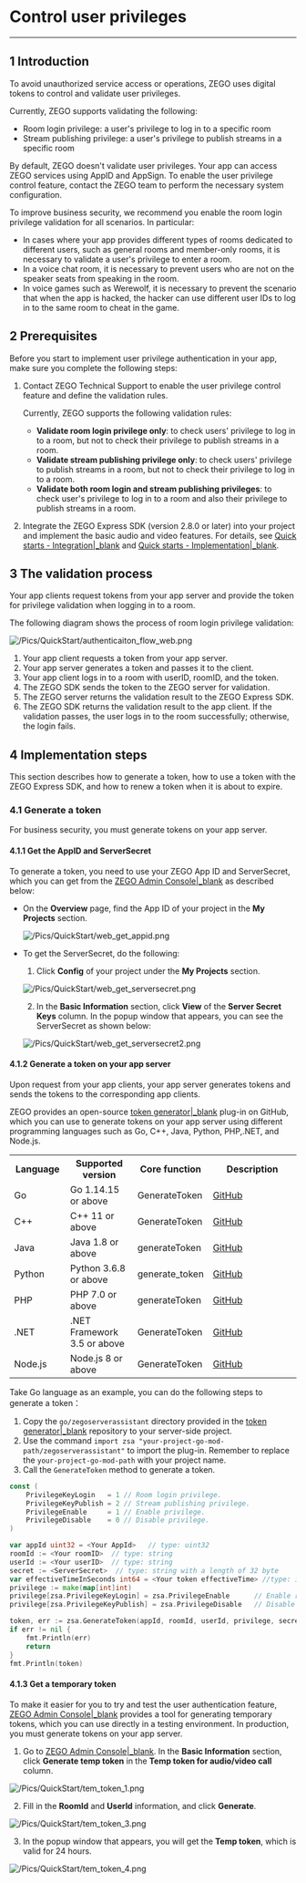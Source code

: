 # Control user privileges

---

## 1 Introduction

To avoid unauthorized service access or operations, ZEGO uses digital tokens to control and validate user privileges. 

Currently, ZEGO supports validating the following:

- Room login privilege: a user's privilege to log in to a specific room
- Stream publishing privilege: a user's privilege to publish streams in a specific room

<div class="mk-warning">

By default, ZEGO doesn't validate user privileges.  Your app can access ZEGO services using AppID and AppSign. To enable the user privilege control feature, contact the ZEGO team to perform the necessary system configuration.  

</div>

To improve business security, we recommend you enable the room login privilege validation for all scenarios. In particular: 

- In cases where your app provides different types of rooms dedicated to different users, such as general rooms and member-only rooms, it is necessary to validate a user's privilege to enter a room.
- In a voice chat room, it is necessary to prevent users who are not on the speaker seats from speaking in the room. 
- In voice games such as Werewolf, it is necessary to prevent the scenario that when the app is hacked, the hacker can use different user IDs to log in to the same room to cheat in the game. 

## 2 Prerequisites

Before you start to implement user privilege authentication in your app, make sure you complete the following steps:

1. Contact ZEGO Technical Support to enable the user privilege control feature and define the validation rules.

   <div class="mk-hint">

   Currently, ZEGO supports the following validation rules:

   - **Validate room login privilege only**: to check users' privilege to log in to a room, but not to check their privilege to publish streams in a room.
   - **Validate stream publishing privilege only**: to check users' privilege to publish streams in a room, but not to check their privilege to log in to a room.
   - **Validate both room login and stream publishing privileges**: to check user's privilege to log in to a room and also their privilege to publish streams in a room.

   </div>

2. Integrate the ZEGO Express SDK (version 2.8.0 or later) into your project and implement the basic audio and video features. For details, see [Quick starts - Integration\|_blank](!Integration/SDK_Integration) and [Quick starts - Implementation\|_blank](!Solution_Implementation).


## 3 The validation process

Your app clients request tokens from your app server and provide the token for privilege validation when logging in to a room. 

The following diagram shows the process of room login privilege validation:

![/Pics/QuickStart/authenticaiton_flow_web.png](https://storage.zego.im/sdk-doc/Pics/QuickStart/authenticaiton_flow_web.png)

1. Your app client requests a token from your app server.
2. Your app server generates a token and passes it to the client.
3. Your app client logs in to a room with userID, roomID, and the token.
4. The ZEGO SDK sends the token to the ZEGO server for validation.
5. The ZEGO server returns the validation result to the ZEGO Express SDK.
6. The ZEGO SDK returns the validation result to the app client. If the validation passes, the user logs in to the room successfully; otherwise, the login fails.


## 4 Implementation steps

This section describes how to generate a token, how to use a token with the ZEGO Express SDK, and how to renew a token when it is about to expire.

### 4.1 Generate a token

<div class="mk-warning">
For business security, you must generate tokens on your app server.
</div>


#### 4.1.1 Get the AppID and ServerSecret

To generate a token, you need to use your ZEGO App ID and ServerSecret, which you can get from the [ZEGO Admin Console\|_blank](https://console.zegocloud.com) as described below:

- On the **Overview** page, find the App ID of your project in the **My Projects** section.

  ![/Pics/QuickStart/web_get_appid.png](/Pics/QuickStart/web_get_appid.png)

- To get the ServerSecret, do the following: 

  1. Click **Config** of your project under the **My Projects** section. 

  ![/Pics/QuickStart/web_get_serversecret.png](/Pics/QuickStart/web_get_serversecret.png)
  
  2. In the **Basic Information** section, click **View** of the **Server Secret Keys** column. In the popup window that appears, you can see the ServerSecret as shown below:

  ![/Pics/QuickStart/web_get_serversecret2.png](/Pics/QuickStart/web_get_serversecret2.png)

#### 4.1.2 Generate a token on your app server

<div class="mk-hint">

Upon request from your app clients, your app server generates tokens and sends the tokens to the corresponding app clients. 
</div>

ZEGO provides an open-source [token generator\|_blank](https://github.com/zegoim/zego_server_assistant) plug-in on GitHub, which you can use to generate tokens on your app server using different programming languages such as Go, C++, Java, Python, PHP,.NET, and Node.js.

<table>
  <colgroup>
    <col width="20%">
    <col width="25%">
    <col width="20%">
    <col width="35%">
  </colgroup>
  <tbody><tr>
    <th>Language</th>
    <th>Supported version</th>
    <th>Core function</th>
    <th>Description</th>
  </tr>
  <tr>
    <td>Go</td>
    <td>Go 1.14.15 or above</td>
    <td>GenerateToken</td>
    <td><a target="_blank" href="https://github.com/zegoim/zego_server_assistant/blob/release/github/token/go/src/token03/README_EN.md">GitHub</a></td>
  </tr>
  <tr>
    <td>C++</td>
    <td>C++ 11 or above</td>
    <td>GenerateToken</td>
    <td><a target="_blank" href="https://github.com/zegoim/zego_server_assistant/blob/release/github/token/c%2B%2B/token03/README_EN.md">GitHub</a></td>
  </tr>
  <tr>
    <td>Java</td>
    <td>Java 1.8 or above</td>
    <td>generateToken</td>
    <td><a target="_blank" href="https://github.com/zegoim/zego_server_assistant/blob/release/github/token/java/token03/README_EN.md">GitHub</a></td>
  </tr>
  <tr>
    <td>Python</td>
    <td>Python 3.6.8 or above</td>
    <td>generate_token</td>
    <td><a target="_blank" href="https://github.com/zegoim/zego_server_assistant/blob/release/github/token/python/token03/README_EN.md">GitHub</a></td>
  </tr>
  <tr>
    <td>PHP</td>
    <td>PHP 7.0 or above</td>
    <td>generateToken</td>
    <td><a target="_blank" href="https://github.com/zegoim/zego_server_assistant/blob/release/github/token/php/token03/README_EN.md">GitHub</a></td>
  </tr>
  <tr>
    <td>.NET</td>
    <td>.NET Framework 3.5 or above</td>
    <td>GenerateToken</td>
    <td><a target="_blank" href="https://github.com/zegoim/zego_server_assistant/blob/release/github/token/.net/token03/README_EN.md">GitHub</a></td>
  </tr>
  <tr>
    <td>Node.js</td>
    <td>Node.js 8 or above</td>
    <td>GenerateToken</td>
    <td><a target="_blank" href="https://github.com/zegoim/zego_server_assistant/blob/release/github/token/nodejs/token03/README_EN.md">GitHub</a></td>
  </tr>
</tbody></table>



Take Go language as an example, you can do the following steps to generate a token：

1. Copy the `go/zegoserverassistant` directory provided in the  [token generator\|_blank](https://github.com/zegoim/zego_server_assistant) repository to your server-side project.
2. Use the command `import zsa "your-project-go-mod-path/zegoserverassistant"` to import the plug-in. Remember to replace the `your-project-go-mod-path` with your project name. 
3. Call the `GenerateToken` method to generate a token.


```go
const (
	PrivilegeKeyLogin   = 1 // Room login privilege.
	PrivilegeKeyPublish = 2 // Stream publishing privilege.
	PrivilegeEnable     = 1 // Enable privilege.
	PrivilegeDisable    = 0 // Disable privilege.
)

var appId uint32 = <Your AppId>   // type: uint32
roomId := <Your roomID>  // type: string
userId := <Your userID>  // type: string
secret := <ServerSecret>  // type: string with a length of 32 byte
var effectiveTimeInSeconds int64 = <Your token effectiveTime> //type: int64; unit: s
privilege := make(map[int]int)
privilege[zsa.PrivilegeKeyLogin] = zsa.PrivilegeEnable      // Enable room login privilege.
privilege[zsa.PrivilegeKeyPublish] = zsa.PrivilegeDisable   // Disable stream publishing privilege.

token, err := zsa.GenerateToken(appId, roomId, userId, privilege, secret, effectiveTimeInSeconds)
if err != nil {
    fmt.Println(err)
    return
}
fmt.Println(token)
```

#### 4.1.3 Get a temporary token 

<div class="mk-hint">

To make it easier for you to try and test the user authentication feature, [ZEGO Admin Console\|_blank](https://console.zegocloud.com) provides a tool for generating temporary tokens, which you can use directly in a testing environment. In production, you must generate tokens on your app server.

</div>


1. Go to [ZEGO Admin Console\|_blank](hhttps://console.zegocloud.com). In the **Basic Information** section, click **Generate temp token** in the **Temp token for audio/video call** column.


![/Pics/QuickStart/tem_token_1.png](https://storage.zego.im/sdk-doc/Pics/QuickStart/tem_token_1.png)


2. Fill in the **RoomId** and **UserId** information, and click **Generate**.

![/Pics/QuickStart/tem_token_3.png](https://storage.zego.im/sdk-doc/Pics/QuickStart/tem_token_3.png)

3. In the popup window that appears, you will get the **Temp token**, which is valid for 24 hours.

![/Pics/QuickStart/tem_token_4.png](https://storage.zego.im/sdk-doc/Pics/QuickStart/tem_token_4.png)







